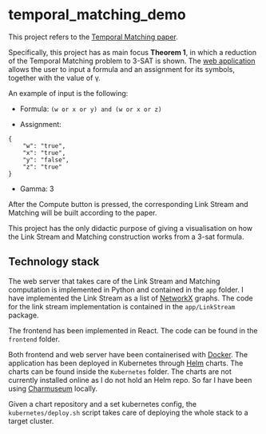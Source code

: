 # temporal_matching_demo

This project refers to the [Temporal Matching paper](https://arxiv.org/abs/1812.08615).

Specifically, this project has as main focus **Theorem 1**, in which a reduction of the Temporal Matching problem to 3-SAT is shown.
The [web application](temporalmatching.b66a4f11-aae0-4449-83ea-24d466c1f2d5.nodes.k8s.fr-par.scw.cloud) allows the user to input a formula and an assignment for its symbols, together with the value of γ.

An example of input is the following:

- Formula: `(w or x or y) and (w or x or z)`

- Assignment: 

```
{
    "w": "true",
    "x": "true",
    "y": "false",
    "z": "true"
}
```

- Gamma: 3

After the Compute button is pressed, the corresponding Link Stream and Matching will be built according to the paper.

This project has the only didactic purpose of giving a visualisation on how the Link Stream and Matching construction works from a 3-sat formula.

## Technology stack

The web server that takes care of the Link Stream and Matching computation is implemented in Python and contained in the `app` folder.
I have implemented the Link Stream as a list of [NetworkX](https://networkx.org/) graphs. The code for the link stream implementation is contained in the `app/LinkStream` package.

The frontend has been implemented in React. The code can be found in the `frontend` folder.

Both frontend and web server have been containerised with [Docker](https://www.docker.com/).
The application has been deployed in Kubernetes through [Helm](https://helm.sh/) charts.
The charts can be found inside the `Kubernetes` folder.
The charts are not currently installed online as I do not hold an Helm repo.
So far I have been using [Charmuseum](https://chartmuseum.com/#Instructions) locally.

Given a chart repository and a set kubernetes config, the `kubernetes/deploy.sh` script takes care of deploying the whole stack to a target cluster.